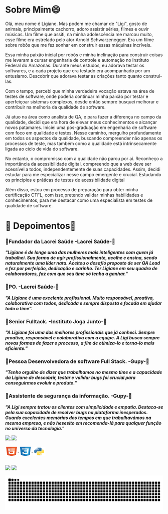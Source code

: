 # Sobre Mim😄 #
Olá, meu nome é Ligiane. Mas podem me chamar de "Ligi", gosto de animais, principalmente cachorro, adoro assistir séries, filmes e ouvir músicas. Um filme que assiti, na minha adolescência me marcou muito, esse filme era estrelado pelo ator Arnold Schwarzenegger. Era um filme sobre robôs que me fez sonhar em construir essas máquinas incríveis.

Essa minha paixão inicial por robôs e minha inclinação para construir coisas me levaram  a cursar engenharia de controle e automação no Instituto Federal do Amazonas.  Durante meus estudos, eu adorava testar os softwares, e a cada projeto que era testado era acompanhado por um entusiamo. Descobrir que adorava testar as criações tanto quanto construí-las.  

Com o tempo, percebi que minha verdadeira vocação estava na área de testes de software, onde poderia continuar minha paixão por testar e aperfeiçoar sistemas complexos, desde então sempre busquei melhorar e contribuir na melhoria da qualidade de software.

Já atuo na área como analista de QA, e para fazer a diferença no campo da qualidade, decidi que era hora de elevar meus conhecimentos e alcançar novos patamares. Iniciei uma pós-graduação em engenharia de software com foco em qualidade e testes. Nesse caminho, mergulho profundamente em todos os aspectos da qualidade, buscando compreender não apenas os processos de teste, mas também como a qualidade está intrinsecamente ligada ao ciclo de vida do software.

No entanto, o compromisso com a qualidade não parou por aí. Reconheço a importância da acessibilidade digital, compreendo que a web deve ser acessível a todos, independentemente de suas capacidades. Assim, decidi estudar para me especializar nesse campo emergente e crucial. Estudando os princípios e práticas de testes de acessibilidade digital

Além disso, estou em processo de preparação para obter minha certificação CTFL, com isso,pretendo validar minhas habilidades e conhecimentos, para me destacar como uma especialista em testes de qualidade de software.

# 📝 Depoimentos📝  #

### 📌Fundador da Lacrei Saúde -Lacrei Saúde-📌 ###
***"Ligiane é de longe uma das mulheres mais inteligentes com quem já trabalhei. Sua forma de agir profissionalmente, acolhe e ensina, sendo naturalmente uma líder nata. Aceitou o desafio proposto de ser QA Lead e fez por perfeição, dedicação e carinho. Ter Ligiane em seu quadro de colaboradores, faz com que seu time só tenha a ganhar."***

### 📌PO. -Lacrei Saúde-📌 ###
***"A Ligiane é uma excelente profissional. Muito responsável, proativa, colaborativa com todos, dedicada e sempre disposta e focada em ajudar todo o time".***

### 📌Senior Fulltack. -Instituto Joga Junto-📌 ###
***"A Ligiane foi uma das melhores profissionais que já conheci. Sempre proativa, responsável e colaborativa com a equipe. A Ligi busca sempre novas formas de fazer o processo, a fim de otimiza-lo e torna-lo mais eficiente."***

### 📌Pessoa Desenvolvedora de software Full Stack. -Gupy-📌 ###
***"Tenho orgulho de dizer que trabalhamos no mesmo time e a capacidade da Ligiane de descobrir, testar e validar bugs foi crucial para conseguirmos evoluir o produto."***

### 📌Assistente de segurança da informação. -Gupy-📌 ###
***"A Ligi sempre tratou os clientes com simplicidade e empatia. Destaca-se pela sua capacidade de resolver bugs na plataforma inesperados. Guardo excelentes memórias dos tempos em que trabalhavámos na mesma empresa, e não hesesito em recomenda-lá para qualquer função no universo da tecnologia."***








<div>
  <a href="https://github.com/LigianeBasques">
  <img height="160em" src="https://github-readme-stats.vercel.app/api?username=LigianeBasques&show_icons=true&theme=synthwave&include_all_commits=true&count_private=true"/>
  <img height="160em" src="https://github-readme-stats.vercel.app/api/top-langs/?username=LigianeBasques&layout=compact&langs_count=7&theme=highcontrast"/>
</div>
<div style="display: inline_block"><br>
   
   <img align="center" alt="Ligi-HTML" height="30" width="40" src="https://raw.githubusercontent.com/devicons/devicon/master/icons/html5/html5-original.svg">
   <img align="center" alt="Ligi-CSS" height="30" width="40" src="https://raw.githubusercontent.com/devicons/devicon/master/icons/css3/css3-original.svg">
   <img align="center" alt="Ligi-Python" height="30" width="40" src="https://raw.githubusercontent.com/devicons/devicon/master/icons/python/python-original.svg">
   
 </div>

              
##
 
 <div>
  </a> 
  <a href = "email:ligianealzie25@gmail.com"><img src="https://img.shields.io/badge/Gmail-D14836?style=for-the-badge&logo=gmail&logoColor=white" target="_blank"></a>
  <a href="https://www.linkedin.com/in/ligiane-basques/" target="_blank"><img src="https://img.shields.io/badge/-LinkedIn-%230077B5?style=for-the-badge&logo=linkedin&logoColor=white" target="_blank"></a>
 
   ![Snake animation](https://github.com/LigianeBasques/LigianeBasques/blob/output/github-contribution-grid-snake.svg)
 </div>


